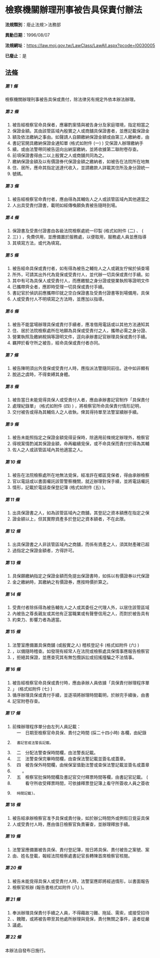 # 檢察機關辦理刑事被告具保責付辦法

**法規類別**：廢止法規＞法務部

**異動日期**：1996/08/07  

**法規網址**：https://law.moj.gov.tw/LawClass/LawAll.aspx?pcode=I0030005

**已廢止**：是



## 法條
##### 第 1 條
檢察機關辦理刑事被告具保或責付，除法律另有規定外依本辦法辦理。

##### 第 2 條
1. 被告經檢察官命具保者，應審酌案情與被告身分及家庭環境，指定相當之
1. 保證金額。其由該管區域內殷實之人或商舖具保證書者，並應記載保證金
1. 額及依法繳納之事由。如聲請人自願繳納保證金額或由第三人繳納者，由
1. 書記官開具繳納保證金通知單 (格式如附件 (一) ) 交保證人辦理繳納手
1. 續，或由法警帶同被告逕向出納室繳納，並將收據第二聯附卷存查。
1. 前項保證書得由二以上殷實之人或商舖共同為之。
1. 繳納保證金額及以有價證券代保證金額之繳納者，如被告在法院所在地無
1. 住、居所，應命其指定送達代收入，並請繳款人詳載其住所及身分證統一
1. 號碼。

##### 第 3 條
1. 被告經檢察官命責付者，應由得為其輔佐人之人或該管區域內其他適當之
1. 人出具受責付證書，載明如經傳喚願負責被告隨時到場。

##### 第 4 條
1. 保證書及受責付證書由各級法院檢察處統一印製 (格式如附件 (二) 、 (
1. 三) ) ，免費供用，並應備置於服務處，以便取用，服務處人員並應指導
1. 其填寫方法，或代為填寫。

##### 第 5 條
1. 被告經命具保或責付者，如有得為被告之輔佐人之人或親友佇候於偵查場
1. 所外，可請其出外代為覓保或受責付人，並代辦一切具保或責付手續。如
1. 其中有可為具保人或受責付人，而應繳驗之身分證或營業執照等證明文件
1. 已攜帶齊全者，應即時受理一切具保或責付手續。
1. 書記官於偵訊前應攜帶印就之空白保證書及受責付證書等到場備用，具保
1. 人或受責付人不明填寫之方法時，並應加以指導。

##### 第 6 條
1. 被告不能當場辦理具保或責付手續者，應准借用電話或以其他方法通知其
1. 住、居於法院檢察處所在地願為具保或受責付之人，攜帶必需之身分證、
1. 營業執照及繳納稅捐等證明文件，逕向承辦書記官辦理具保或責付手續。
1. 羈押於看守所之被告，經命具保或責付者亦同。

##### 第 7 條
1. 被告陳明須出外覓保或受責付人時，應指派法警隨同前往。途中如非顯有
1. 脫逃之虞時，不得束縛其身體。

##### 第 8 條
1. 被告當日未能覓得具保人或受責付人者，應由承辦書記官制作「具保責付
1. 處理紀錄單」 (格式如附件 (四) ) ，將檢察官所命具保責付情形記明，
1. 交付被告或得為其輔佐人之人收執，俾其得持單至法警室續辦手續。

##### 第 9 條
1. 被告未能照指定之保證金額覓得妥保時，除適用前條規定辦理外，檢察官
1. 得視案情酌減其保證金額，命再繼續覓保，或不命具保而責付於得為其輔
1. 佐人之人或該管區域內其他適當之人。

##### 第 10 條
1. 被告在法院檢察處所在地無法覓保，經准許在鄉區覓保者，得由承辦檢察
1. 官以電話或以書面囑託該管警察機關，就近辦理對保手續，並將電話囑託
1. 情形，記載於電話查保登記簿 (格式如附件 (五) )。

##### 第 11 條
1. 出具保證書之人，如為該管區域內之商舖，其登記之資本額應在指定之保
1. 證金額以上，但其實際資產多於登記之資本額者，不在此限。

##### 第 12 條
1. 出具保證書之人非該管區域內之商舖，而係有資產之人，須其財產確已超
1. 過指定之保證金額者，方得許可。

##### 第 13 條
1. 具保願繳納指定之保證金額而免提出保證書時，如係以有價證券以代保證
1. 金之繳納時，其繳納之有價證券，應按時價折算之。

##### 第 14 條
1. 受責付者除係得為被告輔佐人之人或其委任之代理人外，以居住該管區域
1. 內被告之尊長親友或其他有正當職業或有聲譽信用之人，而對於被告具有
1. 約束力、影響力者為適當。

##### 第 15 條
1. 法警室應備置具保商舖 (或殷實之人) 稽核登記卡 (格式如附件 (六) )
1. ，以備隨時稽查。如發現有經常人在法院或檢察處具保情事應報告檢察官
1. ，拒絕其保證，並應查究其有無包攬訴訟或招搖撞騙之不法情事。

##### 第 16 條
1. 被告經檢察官命具保或責付時，應由承辦人員依據「具保責付辦理程序單
1. 」 (格式如附件 (七) )
1. 循序辦理具保或責付手續，並逐項將辦理時間載明，於辦完手續後，由書
1. 記官附卷存查。

##### 第 17 條
1. 前條辦理程序單分由左列人員記載：  
　一　日期至檢察官命具保、責付之時間 (採二十四小時) 各欄，由紀錄
1.       書記官或法警長記載。
1. 　二　分配法警查保時間欄，由法警長記載。
1. 　三　法警查保完畢時間欄，由查保法警記載並簽名或蓋章。
1. 　四　被告保外時間欄，由候保室值勤法警或查保法警記載並簽名或蓋章
1. 　　  。
1. 　五　檢察官批保時間欄及書記官交付釋票時間等欄，由書記官記載。 (
1. 　　　看守所收受釋票時間，可依據釋票登記簿上看守所簽收人員之簽收
1.       時間記載)。

##### 第 18 條
1. 被告經承辦檢察官准予具保或責付後，如於辦公時間外或例假日覓妥具保
1. 人或受責付人時，應由值日檢察官負責審查，並辦理釋放手續。

##### 第 19 條
1. 法警室應備置被告具保、責付登記簿，按日將具保、責付被告之案號、案
1. 由、姓名登載，報經法院檢察處書記官長轉陳首席檢察官核閱。

##### 第 20 條
1. 被告未能覓得具保人或受責付人時，法警室應即將經過情形，以書面報告
1. 檢察官核辦 (報告書格式如附件 (八) )。

##### 第 21 條
1. 奉派辦理具保責付手續之人員，不得藉故刁難、拖延、需索，或接受招待
1. 、餽贈，或將被告帶至其他處所辦理與覓保，責付無關之事件，違者從嚴
1. 議處。

##### 第 22 條
本辦法自發布日施行。


